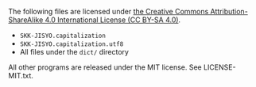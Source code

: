 The following files are licensed under [the Creative Commons Attribution-ShareAlike 4.0 International License (CC BY-SA 4.0)](https://creativecommons.org/licenses/by-sa/4.0/).

* `SKK-JISYO.capitalization`
* `SKK-JISYO.capitalization.utf8`
* All files under the `dict/` directory

All other programs are released under the MIT license. See LICENSE-MIT.txt.
